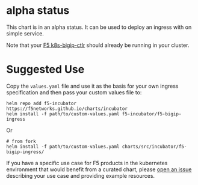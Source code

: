 # alpha status

This chart is in an alpha status. It can be used to deploy an ingress with on simple service. 

Note that your [F5 k8s-bigip-ctlr](https://github.com/F5Networks/k8s-bigip-ctlr) should already be running in your cluster.

# Suggested Use

Copy the `values.yaml` file and use it as the basis for your own ingress specification and then pass your custom values file to:

```
helm repo add f5-incubator https://f5networks.github.io/charts/incubator
helm install -f path/to/custom-values.yaml f5-incubator/f5-bigip-ingress
```

Or

```
# from fork
helm install -f path/to/custom-values.yaml charts/src/incubator/f5-bigip-ingress/
```

If you have a specific use case for F5 products in the kubernetes environment that would benefit from a curated chart, please [open an issue](https://github.com/F5Networks/charts/issues) describing your use case and providing example resources.
